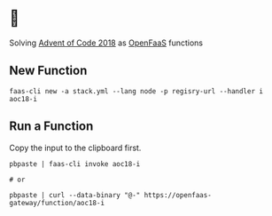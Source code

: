 # 🎄

Solving [Advent of Code 2018](https://adventofcode.com/) as [OpenFaaS](https://www.openfaas.com/) functions

## New Function

```
faas-cli new -a stack.yml --lang node -p regisry-url --handler i aoc18-i
```

## Run a Function

Copy the input to the clipboard first.

```
pbpaste | faas-cli invoke aoc18-i

# or

pbpaste | curl --data-binary "@-" https://openfaas-gateway/function/aoc18-i
```
